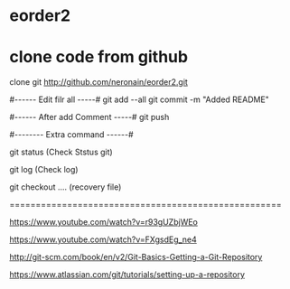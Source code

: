 # eorder2

# clone code from github
clone git http://github.com/neronain/eorder2.git

#------ Edit filr all -----#
git add --all
git commit -m "Added README"

#------ After add Comment -----#
git push

#-------- Extra command ------#

git status (Check Ststus git)

git log (Check log)

git checkout .... (recovery file)

====================================================

https://www.youtube.com/watch?v=r93gUZbjWEo

https://www.youtube.com/watch?v=FXgsdEg_ne4


http://git-scm.com/book/en/v2/Git-Basics-Getting-a-Git-Repository

https://www.atlassian.com/git/tutorials/setting-up-a-repository
